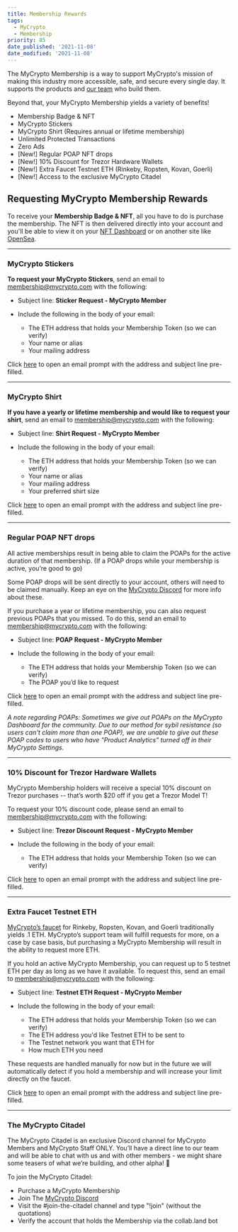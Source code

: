 ```yaml
---
title: Membership Rewards
tags:
  - MyCrypto
  - Membership
priority: 85
date_published: '2021-11-08'
date_modified: '2021-11-08'
---
```


The MyCrypto Membership is a way to support MyCrypto's mission of making this industry more accessible, safe, and secure every single day. It supports the products and [our team](https://mycrypto.com/about/) who build them.

Beyond that, your MyCrypto Membership yields a variety of benefits!

* Membership Badge & NFT
* MyCrypto Stickers
* MyCrypto Shirt (Requires annual or lifetime membership)
* Unlimited Protected Transactions
* Zero Ads
* [New!] Regular POAP NFT drops
* [New!] 10% Discount for Trezor Hardware Wallets
* [New!] Extra Faucet Testnet ETH (Rinkeby, Ropsten, Kovan, Goerli)
* [New!] Access to the exclusive MyCrypto Citadel


## Requesting MyCrypto Membership Rewards

To receive your **Membership Badge & NFT**, all you have to do is purchase the membership. The NFT is then delivered directly into your account and you'll be able to view it on your [NFT Dashboard](https://app.mycrypto.com/nft-dashboard?utm_medium=organic&utm_source=support&utm_campaign=membership) or on another site like [OpenSea](https://opensea.io).

---

### MyCrypto Stickers

**To request your MyCrypto Stickers**, send an email to [membership@mycrypto.com](mailto:membership@mycrypto.com) with the following:

- Subject line: **Sticker Request - MyCrypto Member**

- Include the following in the body of your email:
  - The ETH address that holds your Membership Token (so we can verify)
  - Your name or alias
  - Your mailing address

Click [here](mailto:membership@mycrypto.com?subject=Sticker%20Request%20-%20MyCrypto%20Member) to open an email prompt with the address and subject line pre-filled.

---

### MyCrypto Shirt

**If you have a yearly or lifetime membership and would like to request your shirt**, send an email to [membership@mycrypto.com](mailto:membership@mycrypto.com) with the following:

- Subject line: **Shirt Request - MyCrypto Member**

- Include the following in the body of your email:
  - The ETH address that holds your Membership Token (so we can verify)
  - Your name or alias
  - Your mailing address
  - Your preferred shirt size

Click [here](mailto:membership@mycrypto.com?subject=Shirt%20Request%20-%20MyCrypto%20Member) to open an email prompt with the address and subject line pre-filled.

---

### Regular POAP NFT drops

All active memberships result in being able to claim the POAPs for the active duration of that membership. (If a POAP drops while your membership is active, you’re good to go)

Some POAP drops will be sent directly to your account, others will need to be claimed manually. Keep an eye on the [MyCrypto Discord](https://discord.gg/VSaTXEA) for more info about these.

If you purchase a year or lifetime membership, you can also request previous POAPs that you missed. To do this, send an email to [membership@mycrypto.com](mailto:membership@mycrypto.com) with the following:

- Subject line: **POAP Request - MyCrypto Member**

- Include the following in the body of your email:
  - The ETH address that holds your Membership Token (so we can verify)
  - The POAP you’d like to request

Click [here](mailto:membership@mycrypto.com?subject=POAP%20Request%20-%20MyCrypto%20Member) to open an email prompt with the address and subject line pre-filled.

*A note regarding POAPs: Sometimes we give out POAPs on the MyCrypto Dashboard for the community. Due to our method for sybil resistance (so users can't claim more than one POAP), we are unable to give out these POAP codes to users who have "Product Analytics" turned off in their MyCrypto Settings.*

---

### 10% Discount for Trezor Hardware Wallets

MyCrypto Membership holders will receive a special 10% discount on Trezor purchases -- that’s worth $20 off if you get a Trezor Model T! 

To request your 10% discount code, please send an email to [membership@mycrypto.com](mailto:membership@mycrypto.com) with the following:

- Subject line: **Trezor Discount Request - MyCrypto Member**

- Include the following in the body of your email:
  - The ETH address that holds your Membership Token (so we can verify)

Click [here](mailto:membership@mycrypto.com?subject=Trezor%20Discount%20Request%20-%20MyCrypto%20Member) to open an email prompt with the address and subject line pre-filled.

---

### Extra Faucet Testnet ETH

[MyCrypto’s faucet](https://app.mycrypto.com/faucet?utm_medium=organic&utm_source=support&utm_campaign=membership) for Rinkeby, Ropsten, Kovan, and Goerli traditionally yields .1 ETH. MyCrypto’s support team will fulfill requests for more, on a case by case basis, but purchasing a MyCrypto Membership will result in the ability to request more ETH.

If you hold an active MyCrypto Membership, you can request up to 5 testnet ETH per day as long as we have it available. To request this, send an email to [membership@mycrypto.com](mailto:membership@mycrypto.com) with the following:

- Subject line: **Testnet ETH Request - MyCrypto Member**

- Include the following in the body of your email:
  - The ETH address that holds your Membership Token (so we can verify)
  - The ETH address you'd like Testnet ETH to be sent to
  - The Testnet network you want that ETH for
  - How much ETH you need

These requests are handled manually for now but in the future we will automatically detect if you hold a membership and will increase your limit directly on the faucet.

Click [here](mailto:membership@mycrypto.com?subject=Testnet%20ETH%20Request%20-%20MyCrypto%20Member) to open an email prompt with the address and subject line pre-filled.

---

### The MyCrypto Citadel

The MyCrypto Citadel is an exclusive Discord channel for MyCrypto Members and MyCrypto Staff ONLY. You’ll have a direct line to our team and will be able to chat with us and with other members - we might share some teasers of what we’re building, and other alpha! 👀

To join the MyCrypto Citadel:

* Purchase a MyCrypto Membership
* Join The [MyCrypto Discord](https://discord.gg/VSaTXEA)
* Visit the #join-the-citadel channel and type "!join" (without the quotations)
* Verify the account that holds the Membership via the collab.land bot
